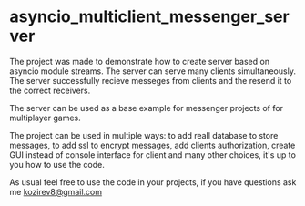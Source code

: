 # asyncio_multiclient_messenger_server

The project was made to demonstrate how to create server based on asyncio module streams. The server can serve many clients simultaneously. The server successfully recieve messeges from clients and the resend it to the correct receivers. 

The server can be used as a base example for messenger projects of for multiplayer games.

The project can be used in multiple ways: to add reall database to store messages, to add ssl to encrypt messages, add clients authorization, create GUI instead of console interface for client and many other choices, it's up to you how to use the code.

As usual feel free to use the code in your projects, if you have questions ask me kozirev8@gmail.com

